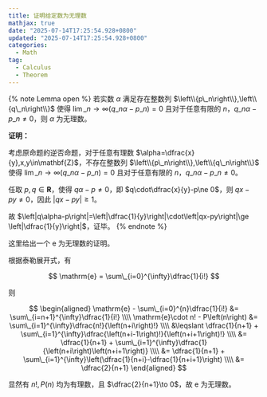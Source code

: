 ```yaml
---
title: 证明给定数为无理数
mathjax: true
date: "2025-07-14T17:25:54.928+0800"
updated: "2025-07-14T17:25:54.928+0800"
categories:
  - Math
tag:
  - Calculus
  - Theorem
---
```


{% note Lemma open %}
若实数 $\alpha$ 满足存在整数列 $\left\\{p\_n\right\\},\left\\{q\_n\right\\}$ 使得 $\lim\_{n\to\infty}\left(q\_n\alpha-p\_n\right)=0$ 且对于任意有限的 $n$，$q\_n\alpha-p\_n\ne 0$，则 $\alpha$ 为无理数。

**证明：**

考虑原命题的逆否命题，对于任意有理数 $\alpha=\dfrac{x}{y},x,y\in\mathbf{Z}$，不存在整数列 $\left\\{p\_n\right\\},\left\\{q\_n\right\\}$ 使得 $\lim\_{n\to\infty}\left(q\_n\alpha-p\_n\right)=0$ 且对于任意有限的 $n$，$q\_n\alpha-p\_n\ne 0$。

任取 $p,q\in\mathbf{R}$，使得 $q\alpha-p\ne 0$，即 $q\cdot\dfrac{x}{y}-p\ne 0$，则 $qx-py\ne 0$，因此 $\left|qx-py\right|\ge 1$。

故 $\left|q\alpha-p\right|=\left|\dfrac{1}{y}\right|\cdot\left|qx-py\right|\ge \left|\dfrac{1}{y}\right|$，证毕。
{% endnote %}

这里给出一个 $\mathrm{e}$ 为无理数的证明。

根据泰勒展开式，有

$$
\mathrm{e} = \sum\_{i=0}^{\infty}\dfrac{1}{i!}
$$

则

$$
\begin{aligned}
  \mathrm{e} - \sum\_{i=0}^{n}\dfrac{1}{i!} &= \sum\_{i=n+1}^{\infty}\dfrac{1}{i!} \\\\
  \mathrm{e}\cdot n! - P\left(n\right) &= \sum\_{i=1}^{\infty}\dfrac{n!}{\left(n+i\right)!} \\\\
  &\leqslant \dfrac{1}{n+1} + \sum\_{i=1}^{\infty}\dfrac{\left(n+i-1\right)!}{\left(n+i+1\right)!} \\\\
  &= \dfrac{1}{n+1} + \sum\_{i=1}^{\infty}\dfrac{1}{\left(n+i\right)\left(n+i+1\right)} \\\\
  &= \dfrac{1}{n+1} + \sum\_{i=1}^{\infty}\left(\dfrac{1}{n+i}-\dfrac{1}{n+i+1}\right) \\\\
  &= \dfrac{2}{n+1}
\end{aligned}
$$

显然有 $n!,P(n)$ 均为有理数，且 $\dfrac{2}{n+1}\to 0$，故 $\mathrm{e}$ 为无理数。
